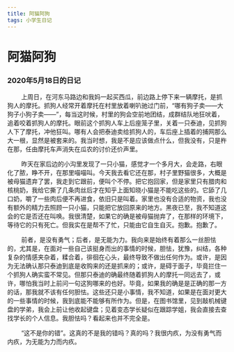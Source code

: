 ```yaml
---
title: 阿猫阿狗
tags: 小学生日记
---
```

# **阿猫阿狗**
### 2020年5月18日的日记

&emsp;&emsp; 上周日，在河东马路边和我妈一起买西瓜，前边路上停下来一辆摩托，是抓狗人的摩托。抓狗人经常开着摩托在村里放着喇叭驰过门前，“哪有狗子卖——大狗子小狗子卖——”，每当这时候，村里的狗会空前地团结，成群结队地狂吠着，追着咬着抓狗人的摩托。眼前这个抓狗人车上后座笼子里，关着一只泰迪，见抓狗人下了摩托，冲他狂叫。哪有人会把泰迪卖给抓狗人的，车后座上插着的捕网那么大一根，显然是被套来的。我当时想，我是不是应该做点什么，但我没有，只是杵在那，任由摩托车声消失在瓜农的讨价还价声里。

&emsp;&emsp; 昨天在家后边的小沟里发现了一只小猫，感觉才一个多月大，会走路，右眼化了脓，睁不开，在那里喵喵叫。今天我去看它还在那，村子里野猫很多，大概是被母猫遗弃了罢，我走到它跟前，便叫个不停。把它抱回家，但是家里只有腊肉和核桃奶，我给它撕了几条肉丝后才在知乎上面知晓小猫是不能吃这些的。它舔了几口奶，嚼了一些肉后便不再进食，依旧只是叫着。家里也没有合适的物资，我也没有额外的精力去照顾一只小猫，只能把它放回原来的地方。黑夜已至，我不知道这会的它是否还在叫唤。我很清楚，如果它的确是被母猫抛弃了，在那样的环境下，等待它的只有死亡。但我实在是帮不了忙，只能由它自生自灭。抱歉。抱歉了。

&emsp;&emsp; 前者，是没有勇气；后者，是无能为力。我向来是始终有着那么一丝胆怯的，尤其是，在面对一些自己该挺身而出的事情的时候，胆怯，犹豫，纠结，各种复杂的情感夹杂着，糅合着，徘徊在心头，最终导致不做出任何作为。或许，是因为无法确认那只泰迪到底是收购来的还是抓来的；或许，是碍于面子，毕竟拦住一个抓狗人确实蛮不常见。但那只泰迪的确最终随着抓狗人的摩托一同远去了，或许，哪怕我当时上前问一句这狗哪来的也好。毕竟，如果我的确是是正确的那一方的话，那我就不该有任何胆怯。这些还只是小事情，我不知道，如果是在面对更大的一些事情的时候，我到底能不能够有所作为。但是，在图书馆里，见到敲机械键盘的学弟，我会上前让他收起键盘；见着变态学长疑似在跟踪学姐，我会直接去查找学长的个人信息。我胆怯吗？看起来也并不完全是。

&emsp;&emsp; “这不是你的错”。这真的不是我的错吗？真的吗？我很内疚，为没有勇气而内疚，为无能为力而内疚。

		
		
		
		
		